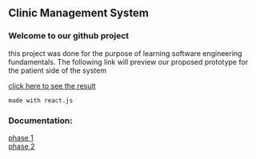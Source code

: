 ## Clinic Management System
### Welcome to our github project
this project was done for the purpose of learning software engineering fundamentals. 
The following link will preview our proposed prototype for the patient side of the system

[click here to see the result](https://manolyatam.github.io/swe-project/)

<code>made with react.js</code>

### Documentation: 


[phase 1](https://docs.google.com/document/d/1g8uYSNna5z2JzixtqhXLcg7ecOKpatA5ImALxujIfE4/edit?usp=sharing)<br/>
[phase 2](https://docs.google.com/document/d/17pIO9qv_3ZMWw_p58bU5lpWoDEsuc9KDG6Smest3AeQ/edit?usp=sharing)
